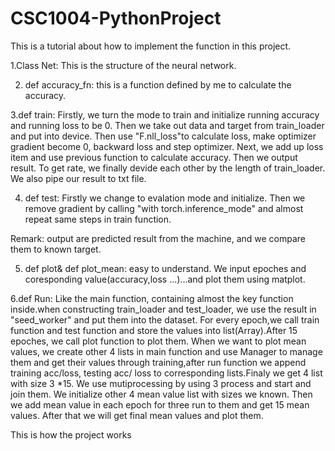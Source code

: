 # CSC1004-PythonProject


This is a tutorial about how to implement the function in this project.

1.Class Net:
  This is the structure of the neural network.
  
2. def accuracy_fn:
  this is a function defined by me to calculate the accuracy.
  
3.def train:
  Firstly, we turn the mode to train and initialize running accuracy and running loss to be 0. Then
  we take out data and target from train_loader and put into device. Then use "F.nll_loss"to calculate
  loss, make optimizer gradient become 0, backward loss and step optimizer.
  Next, we add up loss item and use previous function to calculate accuracy. Then we output result. 
  To get rate, we finally devide each other by the length of train_loader. We also pipe our result to txt file.
  
4. def test:
   Firstly we change to evalation mode and initialize. Then we remove gradient by calling "with torch.inference_mode" and almost repeat same steps in train function.
   
Remark: output are predicted result from the machine, and we compare them to known target.

5. def plot& def plot_mean:
   easy to understand. We input epoches and coresponding value(accuracy,loss ...)...and plot them using matplot.

6.def Run:
  Like the main function, containing almost the key function inside.when constructing train_loader and test_loader, we use the result in "seed_worker" and put them into the dataset. For every epoch,we call train function and test function and store the values into list(Array).After 15 epoches, we call plot function to plot them. When we want to plot mean values, we create other 4 lists in main function and use Manager to manage them and get their values through training,after run function we append training acc/loss, testing acc/ loss to corresponding lists.Finaly we get 4 list with size 3 *15. We use mutiprocessing by using 3 process and start and join them. We initialize other 4 mean value list with sizes we known. Then we add mean value in each epoch for three run to them and get 15 mean values. After that we will get final mean values and plot them.
 
 This is how the project works
  
  
  
  
  
  
  
  
